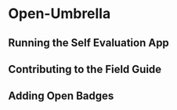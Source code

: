 # Open-Umbrella

## Running the Self Evaluation App

## Contributing to the Field Guide

## Adding Open Badges 
